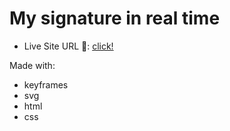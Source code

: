 # My signature in real time

- Live Site URL 🔴: [click!](https://kacperkwinta.github.io/real-time-signature/)

Made with:
- keyframes
- svg
- html
- css
